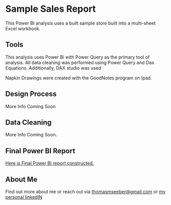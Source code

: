 # Sample Sales Report
This Power BI analysis uses a built sample store built into a multi-sheet Excel workbook.

## Tools

This analysis uses Power Bi with Power Query as the primary tool of analysis.  All data cleaning was performed using Power Query and Dax Equations.  Additionally, DAX studio was used 

Napkin Drawings were created with the GoodNotes program on Ipad. 

## Design Process 

More Info Coming Soon

## Data Cleaning

More Info Coming Soon.

## Final Power BI Report

[Here is Final Power BI report constructed.](./sample-sale-analysis.pbix)

## About Me

Find out more about me or reach out via thomasmseeber@gmail.com or [my personal linkedIN](https://www.linkedin.com/in/thomasseeber/)
